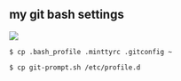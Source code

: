 ## my git bash settings

![](https://user-images.githubusercontent.com/38936252/47197573-b2525f80-d399-11e8-966c-c7ba6d0cbb60.png)

```
$ cp .bash_profile .minttyrc .gitconfig ~

$ cp git-prompt.sh /etc/profile.d
```